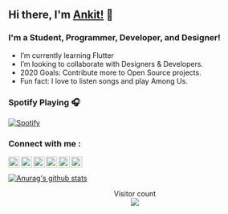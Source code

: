 ## Hi there, I'm [Ankit!] 👋

### I'm a Student, Programmer, Developer, and Designer!
- I’m currently learning Flutter
- I’m looking to collaborate with Designers & Developers.
- 2020 Goals: Contribute more to Open Source projects.
- Fun fact: I love to listen songs and play Among Us.

### Spotify Playing 🎧
[![Spotify](https://githubspotify.vercel.app//api/spotify)](https://open.spotify.com/user/AnkitKumar)

### Connect with me :
[<img align="left" alt="ankit-kmar | Twitter" width="22px" src="https://cdn.jsdelivr.net/npm/simple-icons@v3/icons/twitter.svg" />][twitter]
[<img align="left" alt="ankit-kmar | LinkedIn" width="22px" src="https://cdn.jsdelivr.net/npm/simple-icons@v3/icons/linkedin.svg" />][linkedin]
[<img align="left" alt="ankit-kmar | Instagram" width="22px" src="https://cdn.jsdelivr.net/npm/simple-icons@v3/icons/instagram.svg" />][instagram]
[<img align="left" alt="ankit-kmar | Facebook" width="22px" src="https://cdn.jsdelivr.net/npm/simple-icons@v3/icons/facebook.svg" />][facebook]
[<img align="left" alt="ankit-kmar | YouTube" height="22px" src="https://cdn.jsdelivr.net/npm/simple-icons@v3/icons/youtube.svg" />][youtube]
[<img align="left" alt="ankit-kmar | YouTube" width="22px" src="https://cdn.jsdelivr.net/npm/simple-icons@v3/icons/discord.svg" />][discord]


<br />
<br />

<a href="https://github.com/ankit-kmar/github-readme-stats">
  <img align="center" src="https://github-readme-stats.ankit-kmar.vercel.app/api?username=ankit-kmar&show_icons=true&include_all_commits=true&theme=light" alt="Anurag's github stats" />
</a>


<p align="center"> 
  Visitor count<br>
  <img src="https://profile-counter.glitch.me/ankit-kmar/count.svg" />
</p>





[twitter]: https://twitter.com/AnkitKmar3
[youtube]: https://www.youtube.com/channel/UC2R3D8a-gvIUihlRSYRuuiA?view_as=subscriber
[instagram]: https://www.instagram.com/ankit_kmar
[linkedin]: https://www.linkedin.com/in/ankit-kumar-345425192/
[facebook]: https://www.facebook.com/profile.php?id=100016548729812
[Ankit!]: https://twitter.com/AnkitKu18326806
[discord]: https://discord.com/channels/@me
